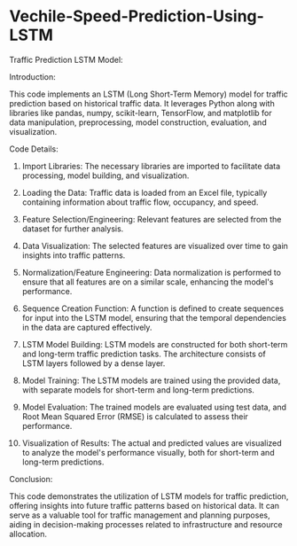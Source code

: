 # Vechile-Speed-Prediction-Using-LSTM

Traffic Prediction LSTM Model:

Introduction:

This code implements an LSTM (Long Short-Term Memory) model for traffic prediction based on historical traffic data. It leverages Python along with libraries like pandas, numpy, scikit-learn, TensorFlow, and matplotlib for data manipulation, preprocessing, model construction, evaluation, and visualization.

Code Details:

1. Import Libraries:
   The necessary libraries are imported to facilitate data processing, model building, and visualization.

2. Loading the Data:
   Traffic data is loaded from an Excel file, typically containing information about traffic flow, occupancy, and speed.

3. Feature Selection/Engineering:
   Relevant features are selected from the dataset for further analysis.

4. Data Visualization:
   The selected features are visualized over time to gain insights into traffic patterns.

5. Normalization/Feature Engineering:
   Data normalization is performed to ensure that all features are on a similar scale, enhancing the model's performance.

6. Sequence Creation Function:
   A function is defined to create sequences for input into the LSTM model, ensuring that the temporal dependencies in the data are captured effectively.

7. LSTM Model Building:
   LSTM models are constructed for both short-term and long-term traffic prediction tasks. The architecture consists of LSTM layers followed by a dense layer.

8. Model Training:
   The LSTM models are trained using the provided data, with separate models for short-term and long-term predictions.

9. Model Evaluation:
   The trained models are evaluated using test data, and Root Mean Squared Error (RMSE) is calculated to assess their performance.

10. Visualization of Results:
    The actual and predicted values are visualized to analyze the model's performance visually, both for short-term and long-term predictions.

Conclusion:

This code demonstrates the utilization of LSTM models for traffic prediction, offering insights into future traffic patterns based on historical data. It can serve as a valuable tool for traffic management and planning purposes, aiding in decision-making processes related to infrastructure and resource allocation.
